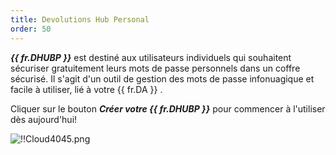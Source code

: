 ```yaml
---
title: Devolutions Hub Personal
order: 50
---
```

***{{ fr.DHUBP }}*** est destiné aux utilisateurs individuels qui souhaitent sécuriser gratuitement leurs mots de passe personnels dans un coffre sécurisé. Il s'agit d'un outil de gestion des mots de passe infonuagique et facile à utiliser, lié à votre {{ fr.DA }} .  

Cliquer sur le bouton ***Créer votre {{ fr.DHUBP }}*** pour commencer à l'utiliser dès aujourd'hui!  

![!!Cloud4045.png](https://webdevolutions.azureedge.net/docs/fr/cloud/Cloud4045.png) 
